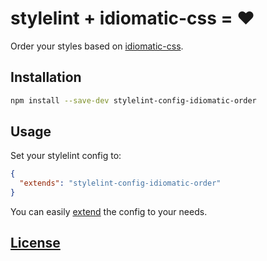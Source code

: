 # stylelint + idiomatic-css = ❤️

Order your styles based on [idiomatic-css](https://github.com/necolas/idiomatic-css#declaration-order).

## Installation

```sh
npm install --save-dev stylelint-config-idiomatic-order
```

## Usage

Set your stylelint config to:

```json
{
  "extends": "stylelint-config-idiomatic-order"
}
```

You can easily [extend](https://github.com/stylelint/stylelint/blob/master/docs/user-guide/configuration.md#extends) the config to your needs.

## [License](LICENSE)
